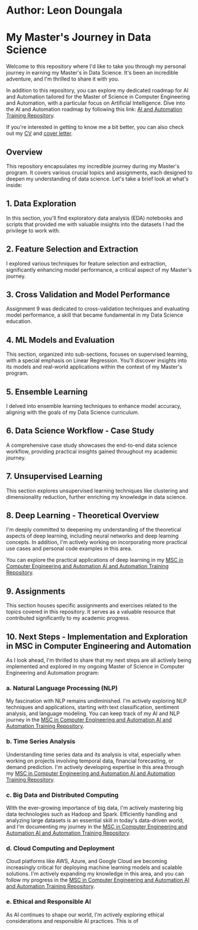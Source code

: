 # Author: Leon Doungala
# My Master's Journey in Data Science

Welcome to this repository where I'd like to take you through my personal journey in earning my Master's in Data Science. It's been an incredible adventure, and I'm thrilled to share it with you.

In addition to this repository, you can explore my dedicated roadmap for AI and Automation tailored for the Master of Science in Computer Engineering and Automation, with a particular focus on Artificial Intelligence. Dive into the AI and Automation roadmap by following this link: [AI and Automation Training Repository](https://github.com/LeonDoungala22/AI-and-Automation-Training).

If you're interested in getting to know me a bit better, you can also check out my [CV](https://github.com/LeonDoungala22/my-cv-and-cover-letter) and [cover letter](https://github.com/LeonDoungala22/my-cv-and-cover-letter).

## Overview

This repository encapsulates my incredible journey during my Master's program. It covers various crucial topics and assignments, each designed to deepen my understanding of data science. Let's take a brief look at what's inside:

## 1. Data Exploration

In this section, you'll find exploratory data analysis (EDA) notebooks and scripts that provided me with valuable insights into the datasets I had the privilege to work with.

## 2. Feature Selection and Extraction

I explored various techniques for feature selection and extraction, significantly enhancing model performance, a critical aspect of my Master's journey.

## 3. Cross Validation and Model Performance

Assignment 9 was dedicated to cross-validation techniques and evaluating model performance, a skill that became fundamental in my Data Science education.

## 4. ML Models and Evaluation

This section, organized into sub-sections, focuses on supervised learning, with a special emphasis on Linear Regression. You'll discover insights into its models and real-world applications within the context of my Master's program.

## 5. Ensemble Learning

I delved into ensemble learning techniques to enhance model accuracy, aligning with the goals of my Data Science curriculum.

## 6. Data Science Workflow - Case Study

A comprehensive case study showcases the end-to-end data science workflow, providing practical insights gained throughout my academic journey.

## 7. Unsupervised Learning

This section explores unsupervised learning techniques like clustering and dimensionality reduction, further enriching my knowledge in data science.

## 8. Deep Learning - Theoretical Overview

I'm deeply committed to deepening my understanding of the theoretical aspects of deep learning, including neural networks and deep learning concepts. In addition, I'm actively working on incorporating more practical use cases and personal code examples in this area.

You can explore the practical applications of deep learning in my [MSC in Computer Engineering and Automation AI and Automation Training Repository](https://github.com/LeonDoungala22/AI-and-Automation-Training).

## 9. Assignments

This section houses specific assignments and exercises related to the topics covered in this repository. It serves as a valuable resource that contributed significantly to my academic progress.

## 10. Next Steps - Implementation and Exploration in MSC in Computer Engineering and Automation

As I look ahead, I'm thrilled to share that my next steps are all actively being implemented and explored in my ongoing Master of Science in Computer Engineering and Automation program:

### a. Natural Language Processing (NLP)

My fascination with NLP remains undiminished. I'm actively exploring NLP techniques and applications, starting with text classification, sentiment analysis, and language modeling. You can keep track of my AI and NLP journey in the [MSC in Computer Engineering and Automation AI and Automation Training Repository](https://github.com/LeonDoungala22/AI-and-Automation-Training).

### b. Time Series Analysis

Understanding time series data and its analysis is vital, especially when working on projects involving temporal data, financial forecasting, or demand prediction. I'm actively developing expertise in this area through my [MSC in Computer Engineering and Automation AI and Automation Training Repository](https://github.com/LeonDoungala22/AI-and-Automation-Training).

### c. Big Data and Distributed Computing

With the ever-growing importance of big data, I'm actively mastering big data technologies such as Hadoop and Spark. Efficiently handling and analyzing large datasets is an essential skill in today's data-driven world, and I'm documenting my journey in the [MSC in Computer Engineering and Automation AI and Automation Training Repository](https://github.com/LeonDoungala22/AI-and-Automation-Training).

### d. Cloud Computing and Deployment

Cloud platforms like AWS, Azure, and Google Cloud are becoming increasingly critical for deploying machine learning models and scalable solutions. I'm actively expanding my knowledge in this area, and you can follow my progress in the [MSC in Computer Engineering and Automation AI and Automation Training Repository](https://github.com/LeonDoungala22/AI-and-Automation-Training).

### e. Ethical and Responsible AI

As AI continues to shape our world, I'm actively exploring ethical considerations and responsible AI practices. This is of
